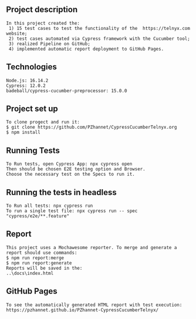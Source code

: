 ## Project description

    In this project created the:
     1) 15 test cases to test the functionality of the  https://telnyx.com website;
     2) test cases automated via Cypress framework with the Cucumber tool;
     3) realized Pipeline on GitHub;
     4) implemented automatic report deployment to GitHub Pages.

## Technologies

    Node.js: 16.14.2
    Cypress: 12.0.2
    badeball/cypress-cucumber-preprocessor: 15.0.0

## Project set up 

    To clone progect and run it: 
    $ git clone https://github.com/PZhannet/CypressCucumberTelnyx.org
    $ npm install

## Running Tests

    To Run tests, open Cypress App: npx cypress open
    Then should be chosen E2E testing option and Browser. 
    Choose the necessary test on the Specs to run it.

## Running the tests in headless

    To Run all tests: npx cypress run
    To run a single test file: npx cypress run -- spec "cypress/e2e/**.feature"

## Report

    This project uses a Mochawesome reporter. To merge and generate a report should use commands:
    $ npm run report:merge
    $ npm run report:generate
    Reports will be saved in the:
    ..\docs\index.html

## GitHub Pages

    To see the automatically generated HTML report with test execution:
    https://pzhannet.github.io/PZhannet-CypressCucumberTelnyx/
    